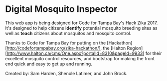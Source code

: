 # Digital Mosquito Inspector

This web app is being designed for Code for Tampa Bay's Hack Zika 2017. It's designed to help citizens **identify** potential mosquito breeding sites as well as **teach** citizens about mosquitos and mosquito control.

Thanks to Code for Tampa Bay for putting on the [Hackathon][http://codefortampabay.org/zika-hackathon/], the [Halton Region][http://www.halton.ca/cms/One.aspx?portalId=8310&pageId=9933] for their excellent mosquito control resources, and bootstrap for making the front end quick and easy to get up and running.

Created by: Sam Harden, Shenole Latimer, and John Brock.
